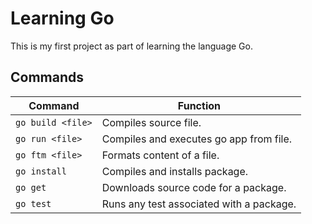 # Learning Go

This is my first project as part of learning the language Go.

## Commands

| Command           | Function                                 |
| ----------------- | ---------------------------------------- |
| `go build <file>` | Compiles source file.                    |
| `go run <file>`   | Compiles and executes go app from file.  |
| `go ftm <file>`   | Formats content of a file.               |
| `go install`      | Compiles and installs package.           |
| `go get`          | Downloads source code for a package.     |
| `go test`         | Runs any test associated with a package. |
